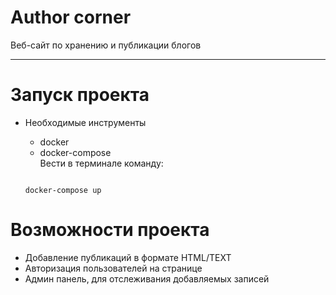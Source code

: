 # Author corner

Веб-сайт по хранению и публикации блогов
______

# Запуск проекта

* Необходимые инструменты  

    + docker
    + docker-compose  
   Вести в терминале команду:

    ```commandline

    docker-compose up

    ```
# Возможности проекта

+ Добавление публикаций в формате HTML/TEXT
+ Авторизация пользователей на странице
+ Админ панель, для отслеживания добавляемых записей
